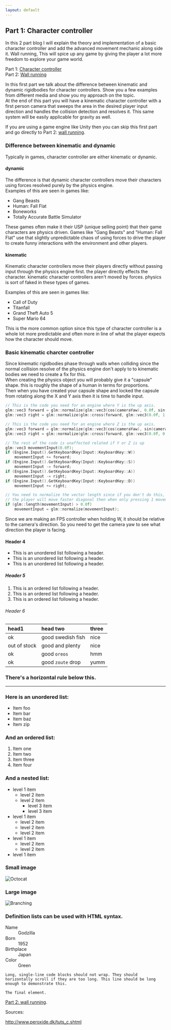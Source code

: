 ```yaml
---
layout: default
---
```


## Part 1: Character controller

In this 2 part blog I will explain the theory and implementation of a basic character controller and add the advanced movement mechanic along side it. Wall running, This will spice up any game by giving the player a lot more freedom to explore your game world.

Part 1: [Character controller](./index.html) \
Part 2: [Wall running](./another-page.html)

In this first part we talk about the difference between kinematic and dynamic rigidbodies for character controllers. Show you a few examples from different media and show you my approach on the topic.\
At the end of this part you will have a kinematic character controller with a first person camera that sweeps the area in the desired player input direction and handles the collision detection and resolves it. This same system will be easily applicable for gravity as well.

If you are using a game engine like Unity then you can skip this first part and go directly to Part 2: [wall running](./another-page.html).


### Difference between kinematic and dynamic

Typically in games, character controller are either kinematic or dynamic.

#### dynamic
The difference is that dynamic character controllers move their characters using forces resolved purely by the physics engine. \
Examples of this are seen in games like:
- Gang Beasts
- Human: Fall Flat
- Boneworks
- Totally Accurate Battle Simulator 

These games often make it their USP (unique selling point) that their game characters are physics driven.
Games like "Gang Beasts" and "Human: Fall Flat" use that slightly unpredictable chaos of using forces to drive the player to create funny interactions with the environment and other players.

#### kinematic
Kinematic character controllers move their players directly without passing input through the physics engine first. the player directly effects the character. kinematic character controllers aren't moved by forces. physics is sort of faked in these types of games.

Examples of this are seen in games like:
- Call of Duty
- Titanfall
- Grand Theft Auto 5
- Super Mario 64

This is the more common option since this type of character controller is a whole lot more predictable and often more in line of what the player expects how the character should move.

### Basic kinematic charcter controller

Since kinematic rigidbodies phase through walls when colliding since the normal collision resolve of the physics engine don't apply to to kinematic bodies we need to create a fix for this.\
When creating the physics object you will probably give it a "capsule" shape. this is roughly the shape of a human in terms for proportions.\
Then when you have created your capsule shape and locked the capsule from rotating along the X and Y axis then it is time to handle input.
```c++
// This is the code you need for an engine where Y is the up axis.
glm::vec3 forward = glm::normalize(glm::vec3(cos(cameraYaw), 0.0f, sin(cameraYaw)));
glm::vec3 right = glm::normalize(glm::cross(forward, glm::vec3(0.0f, 1.0f, 0.0f)));

// This is the code you need for an engine where Z is the up axis.
glm::vec3 forward = glm::normalize(glm::vec3(cos(cameraYaw), sin(cameraYaw), 0.0f));
glm::vec3 right = glm::normalize(glm::cross(forward, glm::vec3(0.0f, 0.0f, 1.0f)));

// The rest of the code is unaffected related if Y or Z is up
glm::vec3 movementInput(0.0f);
if (Engine.Input().GetKeyboardKey(Input::KeyboardKey::W))
	movementInput += forward;
if (Engine.Input().GetKeyboardKey(Input::KeyboardKey::S))
	movementInput -= forward;
if (Engine.Input().GetKeyboardKey(Input::KeyboardKey::A))
	movementInput -= right;
if (Engine.Input().GetKeyboardKey(Input::KeyboardKey::D))
	movementInput += right;

// You need to normalize the vector length since if you don't do this,
// the player will move faster diagonal then when only pressing 1 movement key.
if (glm::length(movementInput) > 0.0f)
	movementInput = glm::normalize(movementInput); 
```
Since we are making an FPS controller when holding W, it should be relative to the camera's direction.
So you need to get the camera yaw to see what direction the player is facing.





#### Header 4

*   This is an unordered list following a header.
*   This is an unordered list following a header.
*   This is an unordered list following a header.

##### Header 5

1.  This is an ordered list following a header.
2.  This is an ordered list following a header.
3.  This is an ordered list following a header.

###### Header 6

| head1        | head two          | three |
|:-------------|:------------------|:------|
| ok           | good swedish fish | nice  |
| out of stock | good and plenty   | nice  |
| ok           | good `oreos`      | hmm   |
| ok           | good `zoute` drop | yumm  |

### There's a horizontal rule below this.

* * *

### Here is an unordered list:

*   Item foo
*   Item bar
*   Item baz
*   Item zip

### And an ordered list:

1.  Item one
1.  Item two
1.  Item three
1.  Item four

### And a nested list:

- level 1 item
  - level 2 item
  - level 2 item
    - level 3 item
    - level 3 item
- level 1 item
  - level 2 item
  - level 2 item
  - level 2 item
- level 1 item
  - level 2 item
  - level 2 item
- level 1 item

### Small image

![Octocat](https://github.githubassets.com/images/icons/emoji/octocat.png)

### Large image

![Branching](https://guides.github.com/activities/hello-world/branching.png)


### Definition lists can be used with HTML syntax.

<dl>
<dt>Name</dt>
<dd>Godzilla</dd>
<dt>Born</dt>
<dd>1952</dd>
<dt>Birthplace</dt>
<dd>Japan</dd>
<dt>Color</dt>
<dd>Green</dd>
</dl>

```
Long, single-line code blocks should not wrap. They should horizontally scroll if they are too long. This line should be long enough to demonstrate this.
```

```
The final element.
```

[Part 2: wall running](./another-page.html).

Sources:

http://www.peroxide.dk/tuts_c.shtml
